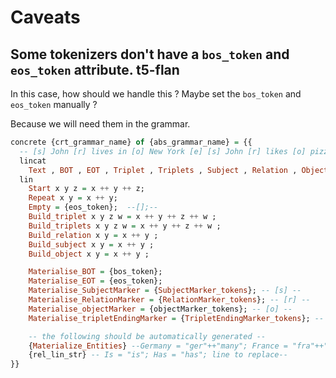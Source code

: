 # Caveats

## Some tokenizers don't have a `bos_token` and `eos_token` attribute. t5-flan

In this case, how should we handle this ? Maybe set the `bos_token` and `eos_token` manually ?

Because we will need them in the grammar.
```haskell
concrete {crt_grammar_name} of {abs_grammar_name} = {{
  -- [s] John [r] lives in [o] New York [e] [s] John [r] likes [o] pizza [e] [s] Mary [r] lives in [o] London [e] --
  lincat
    Text , BOT , EOT , Triplet , Triplets , Subject , Relation , Object , TripletEndingMarker , SubjectMarker , RelationMarker , objectMarker , Rel , Entity = Str;
  lin
    Start x y z = x ++ y ++ z;
    Repeat x y = x ++ y;
    Empty = {eos_token};  --[];--
    Build_triplet x y z w = x ++ y ++ z ++ w ;
    Build_triplets x y z w = x ++ y ++ z ++ w ;
    Build_relation x y = x ++ y ;
    Build_subject x y = x ++ y ;
    Build_object x y = x ++ y ;

    Materialise_BOT = {bos_token};
    Materialise_EOT = {eos_token};
    Materialise_SubjectMarker = {SubjectMarker_tokens}; -- [s] --
    Materialise_RelationMarker = {RelationMarker_tokens}; -- [r] --
    Materialise_objectMarker = {objectMarker_tokens}; -- [o] --
    Materialise_tripletEndingMarker = {TripletEndingMarker_tokens}; -- [e] --

    -- the following should be automatically generated --
    {Materialize_Entities} --Germany = "ger"++"many"; France = "fra"++"nce"; UK = "u"++"k"; US = "u"++"s"; line to replace--
    {rel_lin_str} -- Is = "is"; Has = "has"; line to replace--
}}
```